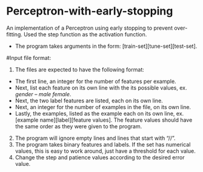 # Perceptron-with-early-stopping
An implementation of a Perceptron using early stopping to prevent over-fitting. Used the step function as the activation function.

* The program takes arguments in the form: [train-set][tune-set][test-set].

#Input file format:
1. The files are expected to have the following format:
  * The first line, an integer for the number of features per example.
  * Next, list each feature on its own line with the its possible values, ex. *gender – male female*.
  * Next, the two label features are listed, each on its own line.
  * Next, an integer for the number of examples in the file, on its own line.
  * Lastly, the examples, listed as the example each on its own line, ex.[example  name][label][feature values]. The feature values should have the same order as they were given to the program.
2. The program will ignore empty lines and lines that start with “//”.
3. The program takes binary features and labels. If the set has numerical values, this is easy to work around, just have a threshold for each value.
4. Change the step and patience values according to the desired error value. 

